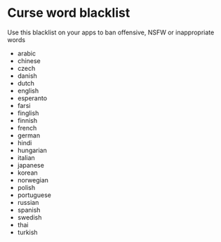 # Curse word blacklist
Use this blacklist on your apps to ban offensive, NSFW or inappropriate words

  - arabic
  - chinese
  - czech
  - danish
  - dutch
  - english
  - esperanto
  - farsi
  - finglish
  - finnish
  - french
  - german
  - hindi
  - hungarian
  - italian
  - japanese
  - korean
  - norwegian
  - polish
  - portuguese
  - russian
  - spanish
  - swedish
  - thai
  - turkish
